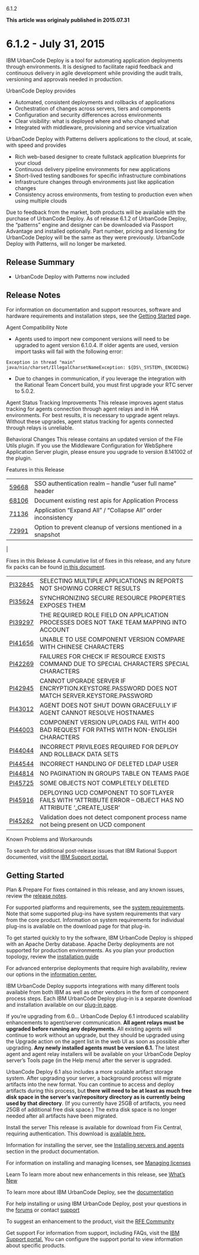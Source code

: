 





6.1.2

**This article was originaly published in 2015.07.31**


6.1.2 - July 31, 2015
=====================






IBM UrbanCode Deploy is a tool for automating application deployments through environments. It is designed to facilitate rapid feedback and continuous delivery in agile development while providing the audit trails, versioning and approvals needed in production.



UrbanCode Deploy provides

* Automated, consistent deployments and rollbacks of applications
* Orchestration of changes across servers, tiers and components
* Configuration and security differences across environments
* Clear visibility: what is deployed where and who changed what
* Integrated with middleware, provisioning and service virtualization




UrbanCode Deploy with Patterns delivers applications to the cloud, at scale, with speed and provides

* Rich web-based designer to create fullstack application blueprints for your cloud
* Continuous delivery pipeline environments for new applications
* Short-lived testing sandboxes for specific infrastructure combinations
* Infrastructure changes through environments just like application changes
* Consistency across environments, from testing to production even when using multiple clouds




Due to feedback from the market, both products will be available with the purchase of UrbanCode Deploy. As of release 6.1.2 of UrbanCode Deploy, the “patterns” engine and designer can be downloaded via Passport Advantage and installed optionally. Part number, pricing and licensing for UrbanCode Deploy will be the same as they were previously. UrbanCode Deploy with Patterns, will no longer be marketed.

Release Summary
---------------

  
* UrbanCode Deploy with Patterns now included

Release Notes
-------------

  

For information on documentation and support resources, software and hardware requirements and installation steps, see the [Getting Started](../getting-started) page.





Agent Compatibility Note
* Agents used to import new component versions will need to be upgraded to agent version 6.1.0.4. If older agents are used, version import tasks will fail with the following error:

```
Exception in thread "main" java/nio/charset/IllegalCharsetNameException: ${DS\_SYSTEM\_ENCODING}
```
* Due to changes in communication, if you leverage the integration with the Rational Team Concert build, you must first upgrade your RTC server to 5.0.2.





Agent Status Tracking Improvements
This release improves agent status tracking for agents connection through agent relays and in HA environments. For best results, it is necessary to upgrade agent relays. Without these upgrades, agent status tracking for agents connected through relays is unreliable.





Behavioral Changes
This release contains an updated version of the File Utils plugin. If you use the Middleware Configuration for WebSphere Application Server plugin, please ensure you upgrade to version 8.141002 of the plugin.





Features in this Release


|  |  |
| --- | --- |
| [59668](http://www.ibm.com/developerworks/rfe/execute?use_case=viewRfe&CR_ID=59668) | SSO authentication realm – handle “user full name” header |
| [68106](http://www.ibm.com/developerworks/rfe/execute?use_case=viewRfe&CR_ID=68106) | Document existing rest apis for Application Process |
| [71136](http://www.ibm.com/developerworks/rfe/execute?use_case=viewRfe&CR_ID=71136) | Application “Expand All” / “Collapse All” order inconsistency |
| [72991](http://www.ibm.com/developerworks/rfe/execute?use_case=viewRfe&CR_ID=72991) | Option to prevent cleanup of versions mentioned in a snapshot
 |





Fixes in this Release
A cumulative list of fixes in this release, and any future fix packs can be found [in this document](http://www-01.ibm.com/support/docview.wss?uid=swg27038759).




|  |  |
| --- | --- |
| [PI32845](http://www.ibm.com/support/docview.wss?uid=swg1PI32845) | SELECTING MULTIPLE APPLICATIONS IN REPORTS NOT SHOWING CORRECT RESULTS |
| [PI35624](http://www.ibm.com/support/docview.wss?uid=swg1PI35624) | SYNCHRONIZING SECURE RESOURCE PROPERTIES EXPOSES THEM |
| [PI39297](http://www.ibm.com/support/docview.wss?uid=swg1PI39297) | THE REQUIRED ROLE FIELD ON APPLICATION PROCESSES DOES NOT TAKE TEAM MAPPING INTO ACCOUNT |
| [PI41656](http://www.ibm.com/support/docview.wss?uid=swg1PI41656) | UNABLE TO USE COMPONENT VERSION COMPARE WITH CHINESE CHARACTERS |
| [PI42269](http://www.ibm.com/support/docview.wss?uid=swg1PI42269) | FAILURES FOR CHECK IF RESOURCE EXISTS COMMAND DUE TO SPECIAL CHARACTERS SPECIAL CHARACTERS |
| [PI42945](http://www.ibm.com/support/docview.wss?uid=swg1PI42945) | CANNOT UPGRADE SERVER IF ENCRYPTION.KEYSTORE.PASSWORD DOES NOT MATCH SERVER.KEYSTORE.PASSWORD |
| [PI43012](http://www.ibm.com/support/docview.wss?uid=swg1PI43012) | AGENT DOES NOT SHUT DOWN GRACEFULLY IF AGENT CANNOT RESOLVE HOSTNAMES |
| [PI44003](http://www.ibm.com/support/docview.wss?uid=swg1PI44003) | COMPONENT VERSION UPLOADS FAIL WITH 400 BAD REQUEST FOR PATHS WITH NON-ENGLISH CHARACTERS |
| [PI44044](http://www.ibm.com/support/docview.wss?uid=swg1PI44044) | INCORRECT PRIVILEGES REQUIRED FOR DEPLOY AND ROLLBACK DATA SETS |
| [PI44544](http://www.ibm.com/support/docview.wss?uid=swg1PI44544) | INCORRECT HANDLING OF DELETED LDAP USER |
| [PI44814](http://www.ibm.com/support/docview.wss?uid=swg1PI44814) | NO PAGINATION IN GROUPS TABLE ON TEAMS PAGE |
| [PI45725](http://www.ibm.com/support/docview.wss?uid=swg1PI45725) | SOME OBJECTS NOT COMPLETELY DELETED |
| [PI45916](http://www.ibm.com/support/docview.wss?uid=swg1PI45916) | DEPLOYING UCD COMPONENT TO SOFTLAYER FAILS WITH “ATTRIBUTE ERROR – OBJECT HAS NO ATTRIBUTE ‘\_CREATE\_USER’ |
| [PI45262](http://www.ibm.com/support/docview.wss?uid=swg1PI45262) | Validation does not detect component process name not being present on UCD component |





Known Problems and Workarounds

To search for additional post-release issues that IBM Rational Support documented, visit the [IBM Support portal.](https://www-947.ibm.com/support/entry/myportal/support?brandind=Rational)

Getting Started
---------------

  

Plan & Prepare
For fixes contained in this release, and any known issues, review the [release notes](../release-notes).


For supported platforms and requirements, see the [system requirements](http://www-01.ibm.com/support/docview.wss?uid=swg27038801). Note that some supported plug-ins have system requirements that vary from the core product. Information on system requirements for individual plug-ins is available on the download page for that plug-in.


To get started quickly to try the software, IBM UrbanCode Deploy is shipped with an Apache Derby database. Apache Derby deployments are not supported for production environments. As you plan your production topology, review the [installation guide](http://www-01.ibm.com/support/knowledgecenter/SS4GSP_6.1.2/com.ibm.udeploy.install.doc/topics/install_ch.html)


For advanced enterprise deployments that require high availability, review our options in the [information center.](http://www-01.ibm.com/support/knowledgecenter/SS4GSP_6.1.2)


IBM UrbanCode Deploy supports integrations with many different tools available from both IBM as well as other vendors in the form of component process steps. Each IBM UrbanCode Deploy plug-in is a separate download and installation available on our [plug-in page](https://urbancode.github.io/IBM-UCx-PLUGIN-DOCS/UCD).





If you’re upgrading from 6.0…
UrbanCode Deploy 6.1 introduced scalability enhancements to agent/server communication. **All agent relays must be upgraded before running any deployments.** All existing agents will continue to work without an upgrade, but they should be upgraded using the Upgrade action on the agent list in the web UI as soon as possible after upgrading. **Any newly installed agents must be version 6.1.** The latest agent and agent relay installers will be available on your UrbanCode Deploy server’s Tools page (in the Help menu) after the server is upgraded.


UrbanCode Deploy 6.1 also includes a more scalable artifact storage system. After upgrading your server, a background process will migrate artifacts into the new format. You can continue to access and deploy artifacts during this process, but **there will need to be at least as much free disk space in the server’s var/repository directory as is currently being used by that directory**. (If you currently have 25GB of artifacts, you need 25GB of additional free disk space.) The extra disk space is no longer needed after all artifacts have been migrated.




Install the server
This release is available for download from Fix Central, requiring authentication. This download is [available here.](http://www.ibm.com/support/fixcentral/swg/quickorder?parent=ibm~Rational&product=ibm/Rational/IBM+UrbanCode+Deploy&release=6.1.1.0&platform=All&function=all&source=fc)


Information for installing the server, see the [Installing servers and agents](http://www-01.ibm.com/support/knowledgecenter/SS4GSP_6.1.2/com.ibm.udeploy.install.doc/topics/install_ch.html) section in the product documentation.


For information on installing and managing licenses, see [Managing licenses](http://www-01.ibm.com/support/knowledgecenter/SS4GSP_6.1.2/com.ibm.udeploy.install.doc/topics/licenseManage.html)



Learn
To learn more about new enhancements in this release, see [What’s New](..) 


To learn more about IBM UrbanCode Deploy, see the  [documentation](http://www-01.ibm.com/support/knowledgecenter/SS4GSP_6.1.2)


For help installing or using IBM UrbanCode Deploy, post your questions in the [forums](https://developer.ibm.com/answers?community=urbancode) or contact  [support](http://www-947.ibm.com/support/entry/portal/support?brandind=Rational)


To suggest an enhancement to the product, visit the [RFE Community](http://www.ibm.com/developerworks/rfe/execute?use_case=submitRfe)





Get support
For information from support, including FAQs, visit the [IBM Support portal.](http://www-947.ibm.com/support/entry/portal/support?brandind=Rational) You can configure the support portal to view information about specific products.








